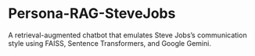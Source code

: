 # Persona-RAG-SteveJobs
A retrieval-augmented chatbot that emulates Steve Jobs’s communication style using FAISS, Sentence Transformers, and Google Gemini.
